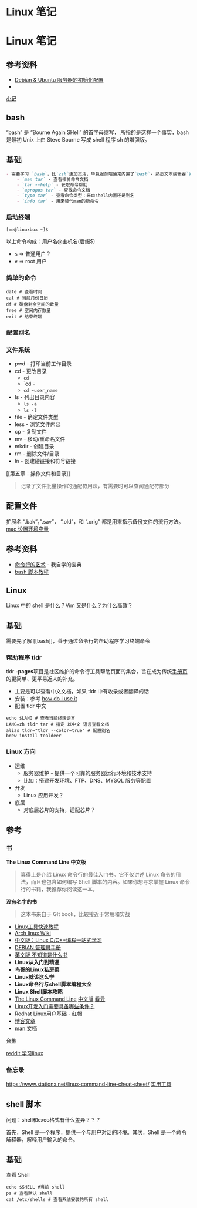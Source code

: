 # Linux 笔记

# Linux 笔记

## 参考资料

- [Debian & Ubuntu 服务器的初始化配置](https://blog.chaos.run/dreams/ubuntu-server-starting-settings/)
- 

[小记](Linux%20%E7%AC%94%E8%AE%B0%200631953a7c4b42b5bf2275e0af2dd5ad/%E5%B0%8F%E8%AE%B0%201062048329b080d68f33ef66d808b6cb.md)

## bash

“bash” 是 “Bourne Again SHell” 的首字母缩写， 所指的是这样一个事实，bash 是最初 Unix 上由 Steve Bourne 写成 shell 程序 sh 的增强版。

## 基础

```markdown
- 需要学习 `bash`，比`zsh`更加灵活，毕竟服务端通常内置了`bash`- 熟悉文本编辑器`Vim`- 学会使用帮助程序
    - `man tar` - 查看相关命令文档
    - `tar --help` - 获取命令帮助
    - `apropos tar` - 查找命令文档
    - `type tar` - 查看命令类型：来自shell内置还是别名
    - `info tar` - 用来替代man的新命令
```

### 启动终端

```
[me@linuxbox ~]$
```

以上命令构成：用户名@主机名(后缀$)

- `$` => 普通用户？
- `#` => root 用户

### 简单的命令

```
date # 查看时间
cal # 当前月份日历
df # 磁盘剩余空间的数量
free # 空闲内存数量
exit # 结束终端
```

### 配置别名

### 文件系统

- pwd - 打印当前工作目录
- cd - 更改目录
    - `cd`
    - `cd -
    - `cd ~user_name`
- ls - 列出目录内容
    - `ls -a`
    - `ls -l`
- file - 确定文件类型
- less - 浏览文件内容
- cp - 复制文件
- mv - 移动/重命名文件
- mkdir - 创建目录
- rm - 删除文件/目录
- ln - 创建硬链接和符号链接

[[第五章：操作文件和目录]]

> 记录了文件批量操作的通配符用法，有需要时可以查阅通配符部分
> 

## 配置文件

扩展名 “.bak”，”.sav”， “.old”，和 “.orig” 都是用来指示备份文件的流行方法。
[mac 设置环境变量](https://www.lumin.tech/articles/env-variable/)

## 参考资料

- [命令行的艺术](https://github.com/jlevy/the-art-of-command-line/blob/master/README-zh.md#%E5%91%BD%E4%BB%A4%E8%A1%8C%E7%9A%84%E8%89%BA%E6%9C%AF) - 我自学的宝典
- [bash 脚本教程](https://wangdoc.com/bash/startup)

## Linux

Linux 中的 shell 是什么？Vim 又是什么？为什么高效？

## 基础

需要先了解 [[bash]]，善于通过命令行的帮助程序学习终端命令

### 帮助程序 tldr

tldr **-pages**项目是社区维护的命令行工具帮助页面的集合，旨在成为传统[手册页](https://en.wikipedia.org/wiki/Man_page)的更简单、更平易近人的补充。

- 主要是可以查看中文文档，如果 tldr 中有收录或者翻译的话
- 安装：参考 [how do i use it](https://github.com/tldr-pages/tldr#how-do-i-use-it)
- 配置 tldr 中文

```
echo $LANG # 查看当前终端语言
LANG=zh tldr tar # 指定 以中文 语言查看文档
alias tldr="tldr --color=true" # 配置别名
brew install tealdeer
```

### Linux 方向

- 运维
    - 服务器维护 - 提供一个可靠的服务器运行环境和技术支持
    - 比如：搭建开发环境、FTP、DNS、MYSQL 服务等配置
- 开发
    - Linux 应用开发？
- 底层
    - 对底层芯片的支持，适配芯片？

## 参考

### 书

**The Linux Command Line 中文版**

> 算得上是介绍 Linux 命令行的最佳入门书。它不仅讲述 Linux 命令的用法，而且也包含如何编写 Shell 脚本的内容。如果你想寻求掌握 Linux 命令行的书籍，我推荐你阅读这一本。
> 

**没有名字的书**

> 这本书来自于 GIt book，比较接近于常用和实战
> 
- [Linux工具快速教程](https://linuxtools-rst.readthedocs.io/zh_CN/latest/index.html#linux)
- [Arch linux Wiki](https://wiki.archlinuxcn.org/wiki/Arch_Linux)
- [中文版：Linux C/C++编程一站式学习](https://akaedu.github.io/book/)
- [DEBIAN 管理员手册](https://debian-handbook.info/)
- [英文版 不知道是什么书](https://0xax.gitbooks.io/linux-insides/content/Booting/linux-bootstrap-1.html)
- **Linux从入门到精通**
- **鸟哥的Linux私房菜**
- **Linux就该这么学**
- **Linux命令行与shell脚本编程大全**
- **Linux Shell脚本攻略**
- [The Linux Command Line](https://linuxcommand.org/tlcl.php) [中文版](https://billie66.github.io/TLCL/book/index.html) [看云](https://www.kancloud.cn/thinkphp/linux-command-line/39431)
- [Linux开发入门需要具备哪些条件？](https://www.zhihu.com/question/22377953/answer/33382471)
- Redhat Linux用户基础 - 红帽
- [博客文章](https://hedzr.com/devops/linux/linux-man-command/)
- [man 文档](https://man7.org/linux/man-pages/man1/bash.1.html)

[合集](https://github.com/Jackpopc/CS-Books-Store#8-Linux)

[reddit 学习linux](https://www.reddit.com/r/linux/comments/12dll1h/linux_command_line_cheat_sheet_all_the_commands/?rdt=54643&onetap_auto=true)

### 备忘录

https://www.stationx.net/linux-command-line-cheat-sheet/
[实用工具](https://chegva.com/2560.html)

## shell 脚本

问题：shell和exec格式有什么差异？？？

首先，Shell 是一个程序，提供一个与用户对话的环境。其次，Shell 是一个命令解释器，解释用户输入的命令。

## 基础

查看 Shell

```
echo $SHELL #当前 shell
ps # 查看默认 shell
cat /etc/shells # 查看系统安装的所有 shell
```
